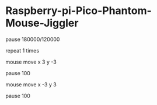 # Raspberry-pi-Pico-Phantom-Mouse-Jiggler

pause 180000/120000

repeat 1 times

mouse move x 3 y -3

pause 100

mouse move x -3 y 3

pause 100
